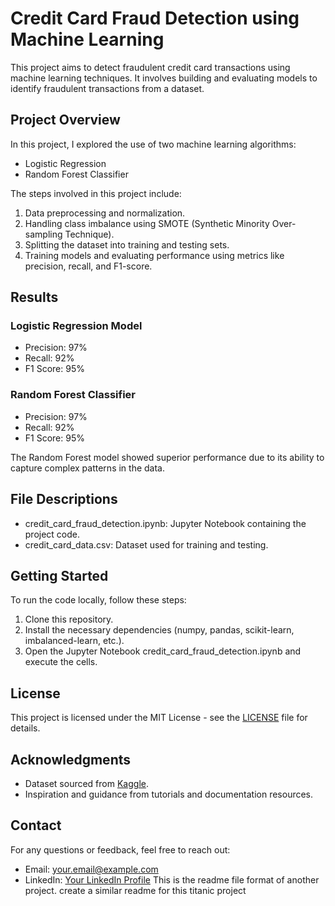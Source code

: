 # Credit Card Fraud Detection using Machine Learning

This project aims to detect fraudulent credit card transactions using machine learning techniques. It involves building and evaluating models to identify fraudulent transactions from a dataset.

## Project Overview

In this project, I explored the use of two machine learning algorithms:
- Logistic Regression
- Random Forest Classifier

The steps involved in this project include:
1. Data preprocessing and normalization.
2. Handling class imbalance using SMOTE (Synthetic Minority Over-sampling Technique).
3. Splitting the dataset into training and testing sets.
4. Training models and evaluating performance using metrics like precision, recall, and F1-score.

## Results

### Logistic Regression Model
- Precision: 97%
- Recall: 92%
- F1 Score: 95%

### Random Forest Classifier
- Precision: 97%
- Recall: 92%
- F1 Score: 95%

The Random Forest model showed superior performance due to its ability to capture complex patterns in the data.

## File Descriptions

- credit_card_fraud_detection.ipynb: Jupyter Notebook containing the project code.
- credit_card_data.csv: Dataset used for training and testing.

## Getting Started

To run the code locally, follow these steps:
1. Clone this repository.
2. Install the necessary dependencies (numpy, pandas, scikit-learn, imbalanced-learn, etc.).
3. Open the Jupyter Notebook credit_card_fraud_detection.ipynb and execute the cells.

## License

This project is licensed under the MIT License - see the [LICENSE](LICENSE) file for details.

## Acknowledgments

- Dataset sourced from [Kaggle](https://www.kaggle.com/mlg-ulb/creditcardfraud).
- Inspiration and guidance from tutorials and documentation resources.

## Contact

For any questions or feedback, feel free to reach out:
- Email: your.email@example.com
- LinkedIn: [Your LinkedIn Profile](https://linkedin.com/in/your-profile)
This is the readme file format of another project. create a similar readme for this titanic project
